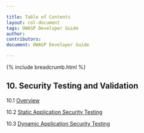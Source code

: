 ```yaml
---

title: Table of Contents
layout: col-document
tags: OWASP Developer Guide
author:
contributors:
document: OWASP Developer Guide

---
```


{% include breadcrumb.html %}
## 10. Security Testing and Validation

10.1 [Overview](01-security-testing-validation.md)

10.2 [Static Application Security Testing](02-sast.md)

10.3 [Dynamic Application Security Testing](03-dast.md)
